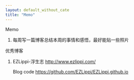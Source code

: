```yaml
---
layout: default_without_cate
title: "Memo"
---
```


Memo
1. 每周写一篇博客总结本周的事情和感悟，最好能贴一些照片


优秀博客
1. EZLippi-浮生志 <http://www.ezlippi.com/>

   Blog code  <https://github.com/EZLippi/EZLippi.github.io>


